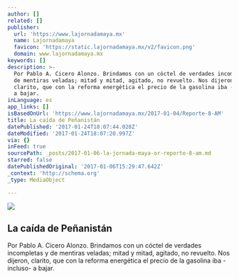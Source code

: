 ```yaml
---
author: []
related: []
publisher:
  url: 'https://www.lajornadamaya.mx'
  name: Lajornadamaya
  favicon: 'https://static.lajornadamaya.mx/v2/favicon.png'
  domain: www.lajornadamaya.mx
keywords: []
description: >-
  Por Pablo A. Cicero Alonzo. Brindamos con un cóctel de verdades incompletas y
  de mentiras veladas; mitad y mitad, agitado, no revuelto. Nos dijeron,
  clarito, que con la reforma energética el precio de la gasolina iba -incluso-
  a bajar.
inLanguage: es
app_links: []
isBasedOnUrl: 'https://www.lajornadamaya.mx/2017-01-04/Reporte-8-AM'
title: La caída de Peñanistán
datePublished: '2017-01-24T18:07:44.028Z'
dateModified: '2017-01-24T18:07:20.997Z'
via: {}
inFeed: true
sourcePath: _posts/2017-01-06-la-jornada-maya-or-reporte-8-am.md
starred: false
datePublishedOriginal: '2017-01-06T15:29:47.642Z'
_context: 'http://schema.org'
_type: MediaObject

---
```

<article style=""><img src="https://img.lajornadamaya.mx/32/hi48es6te0iv_640-414-cover" /><h1>La caída de Peñanistán</h1><p>Por Pablo A. Cicero Alonzo. Brindamos con un cóctel de verdades incompletas y de mentiras veladas; mitad y mitad, agitado, no revuelto. Nos dijeron, clarito, que con la reforma energética el precio de la gasolina iba -incluso- a bajar.</p></article>